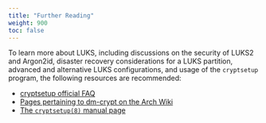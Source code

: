 ```yaml
---
title: "Further Reading"
weight: 900
toc: false
---
```


To learn more about LUKS, including discussions on the security of LUKS2 and
Argon2id, disaster recovery considerations for a LUKS partition, advanced and
alternative LUKS configurations, and usage of the `cryptsetup` program, the
following resources are recommended:
- [cryptsetup official FAQ](https://gitlab.com/cryptsetup/cryptsetup/-/wikis/FrequentlyAskedQuestions)
- [Pages pertaining to dm-crypt on the Arch Wiki](https://wiki.archlinux.org/title/Dm-crypt)
- [The `cryptsetup(8)` manual page](https://man7.org/linux/man-pages/man8/cryptsetup.8.html)
